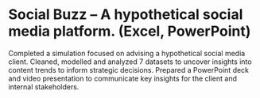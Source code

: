 # Social Buzz – A hypothetical social media platform. (Excel, PowerPoint)

Completed a simulation focused on advising a hypothetical social media client.
Cleaned, modelled and analyzed 7 datasets to uncover insights into content trends to inform strategic decisions.
Prepared a PowerPoint deck and video presentation to communicate key insights for the client and internal stakeholders.
